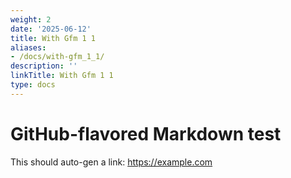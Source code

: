 ```yaml
---
weight: 2
date: '2025-06-12'
title: With Gfm 1 1
aliases:
- /docs/with-gfm_1_1/
description: ''
linkTitle: With Gfm 1 1
type: docs
---
```


# GitHub-flavored Markdown test

This should auto-gen a link: https://example.com
